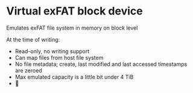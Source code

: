 # Virtual exFAT block device

Emulates exFAT file system in memory on block level

At the time of writing:
- Read-only, no writing support
- Can map files from host file system
- No file metadata; create, last modified and last accessed timestamps are zeroed
- Max emulated capacity is a little bit under 4 TiB
- 🍝
